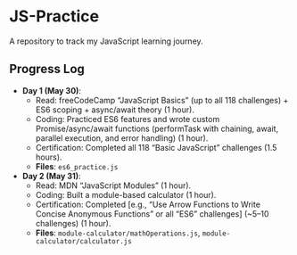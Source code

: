 # JS-Practice
A repository to track my JavaScript learning journey.

## Progress Log
- **Day 1 (May 30)**:
  - Read: freeCodeCamp “JavaScript Basics” (up to all 118 challenges) + ES6 scoping + async/await theory (1 hour).
  - Coding: Practiced ES6 features and wrote custom Promise/async/await functions (performTask with chaining, await, parallel execution, and error handling) (1 hour).
  - Certification: Completed all 118 “Basic JavaScript” challenges (1.5 hours).
  - **Files**: `es6_practice.js`
- **Day 2 (May 31)**:
  - Read: MDN “JavaScript Modules” (1 hour).
  - Coding: Built a module-based calculator (1 hour).
  - Certification: Completed [e.g., “Use Arrow Functions to Write Concise Anonymous Functions” or all “ES6” challenges] (~5–10 challenges) (1 hour).
  - **Files**: `module-calculator/mathOperations.js`, `module-calculator/calculator.js`
